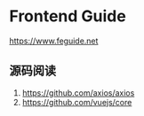 # Frontend Guide

https://www.feguide.net

## 源码阅读

1. https://github.com/axios/axios
2. https://github.com/vuejs/core
